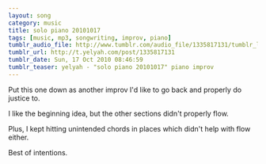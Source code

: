 ```yaml
---
layout: song
category: music
title: solo piano 20101017
tags: [music, mp3, songwriting, improv, piano]
tumblr_audio_file: http://www.tumblr.com/audio_file/1335817131/tumblr_lafsybfLK41qzo4ep
tumblr_url: http://t.yelyah.com/post/1335817131
tumblr_date: Sun, 17 Oct 2010 08:46:59
tumblr_teaser: yelyah - "solo piano 20101017" piano improv
---
```

Put this one down as another improv I'd like to go back and properly do justice to.

I like the beginning idea, but the other sections didn't properly flow.

Plus, I kept hitting unintended chords in places which didn't help with flow either.

Best of intentions.
